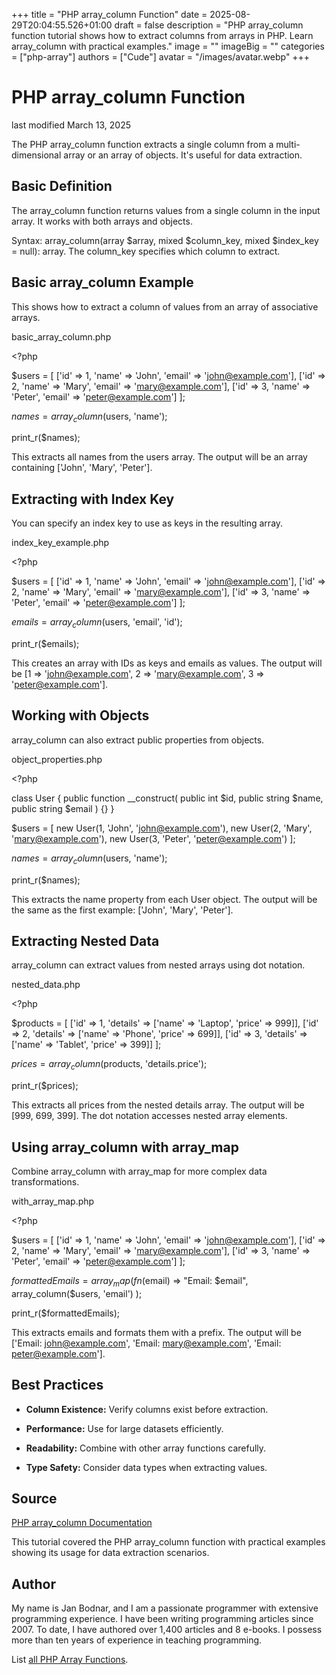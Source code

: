 +++
title = "PHP array_column Function"
date = 2025-08-29T20:04:55.526+01:00
draft = false
description = "PHP array_column function tutorial shows how to extract columns from arrays in PHP. Learn array_column with practical examples."
image = ""
imageBig = ""
categories = ["php-array"]
authors = ["Cude"]
avatar = "/images/avatar.webp"
+++

# PHP array_column Function

last modified March 13, 2025

The PHP array_column function extracts a single column from a
multi-dimensional array or an array of objects. It's useful for data extraction.

## Basic Definition

The array_column function returns values from a single column in
the input array. It works with both arrays and objects.

Syntax: array_column(array $array, mixed $column_key, mixed $index_key = null): array.
The column_key specifies which column to extract.

## Basic array_column Example

This shows how to extract a column of values from an array of associative arrays.

basic_array_column.php
  

&lt;?php

$users = [
    ['id' =&gt; 1, 'name' =&gt; 'John', 'email' =&gt; 'john@example.com'],
    ['id' =&gt; 2, 'name' =&gt; 'Mary', 'email' =&gt; 'mary@example.com'],
    ['id' =&gt; 3, 'name' =&gt; 'Peter', 'email' =&gt; 'peter@example.com']
];

$names = array_column($users, 'name');

print_r($names);

This extracts all names from the users array. The output will be an array
containing ['John', 'Mary', 'Peter'].

## Extracting with Index Key

You can specify an index key to use as keys in the resulting array.

index_key_example.php
  

&lt;?php

$users = [
    ['id' =&gt; 1, 'name' =&gt; 'John', 'email' =&gt; 'john@example.com'],
    ['id' =&gt; 2, 'name' =&gt; 'Mary', 'email' =&gt; 'mary@example.com'],
    ['id' =&gt; 3, 'name' =&gt; 'Peter', 'email' =&gt; 'peter@example.com']
];

$emails = array_column($users, 'email', 'id');

print_r($emails);

This creates an array with IDs as keys and emails as values. The output will
be [1 =&gt; 'john@example.com', 2 =&gt; 'mary@example.com', 3 =&gt; 'peter@example.com'].

## Working with Objects

array_column can also extract public properties from objects.

object_properties.php
  

&lt;?php

class User {
    public function __construct(
        public int $id,
        public string $name,
        public string $email
    ) {}
}

$users = [
    new User(1, 'John', 'john@example.com'),
    new User(2, 'Mary', 'mary@example.com'),
    new User(3, 'Peter', 'peter@example.com')
];

$names = array_column($users, 'name');

print_r($names);

This extracts the name property from each User object. The output will be
the same as the first example: ['John', 'Mary', 'Peter'].

## Extracting Nested Data

array_column can extract values from nested arrays using dot notation.

nested_data.php
  

&lt;?php

$products = [
    ['id' =&gt; 1, 'details' =&gt; ['name' =&gt; 'Laptop', 'price' =&gt; 999]],
    ['id' =&gt; 2, 'details' =&gt; ['name' =&gt; 'Phone', 'price' =&gt; 699]],
    ['id' =&gt; 3, 'details' =&gt; ['name' =&gt; 'Tablet', 'price' =&gt; 399]]
];

$prices = array_column($products, 'details.price');

print_r($prices);

This extracts all prices from the nested details array. The output will be
[999, 699, 399]. The dot notation accesses nested array elements.

## Using array_column with array_map

Combine array_column with array_map for more complex data transformations.

with_array_map.php
  

&lt;?php

$users = [
    ['id' =&gt; 1, 'name' =&gt; 'John', 'email' =&gt; 'john@example.com'],
    ['id' =&gt; 2, 'name' =&gt; 'Mary', 'email' =&gt; 'mary@example.com'],
    ['id' =&gt; 3, 'name' =&gt; 'Peter', 'email' =&gt; 'peter@example.com']
];

$formattedEmails = array_map(
    fn($email) =&gt; "Email: $email",
    array_column($users, 'email')
);

print_r($formattedEmails);

This extracts emails and formats them with a prefix. The output will be
['Email: john@example.com', 'Email: mary@example.com', 'Email: peter@example.com'].

## Best Practices

- **Column Existence:** Verify columns exist before extraction.

- **Performance:** Use for large datasets efficiently.

- **Readability:** Combine with other array functions carefully.

- **Type Safety:** Consider data types when extracting values.

## Source

[PHP array_column Documentation](https://www.php.net/manual/en/function.array-column.php)

This tutorial covered the PHP array_column function with practical
examples showing its usage for data extraction scenarios.

## Author

My name is Jan Bodnar, and I am a passionate programmer with extensive
programming experience. I have been writing programming articles since 2007.
To date, I have authored over 1,400 articles and 8 e-books. I possess more
than ten years of experience in teaching programming.

List [all PHP Array Functions](/php/#php-array).